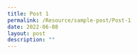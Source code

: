 ```yaml
---
title: Post 1
permalink: /Resource/sample-post/Post-1
date: 2022-06-08
layout: post
description: ""
---
```

